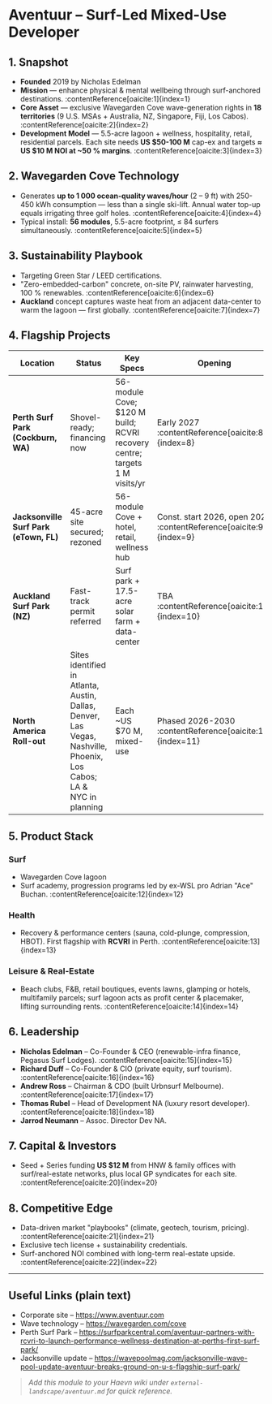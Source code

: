 # Aventuur – Surf-Led Mixed-Use Developer

## 1. Snapshot  
* **Founded** 2019 by Nicholas Edelman 
* **Mission** ― enhance physical & mental wellbeing through surf-anchored destinations. :contentReference[oaicite:1]{index=1}  
* **Core Asset** ― exclusive Wavegarden Cove wave-generation rights in **18 territories** (9 U.S. MSAs + Australia, NZ, Singapore, Fiji, Los Cabos). :contentReference[oaicite:2]{index=2}  
* **Development Model** ― 5.5-acre lagoon + wellness, hospitality, retail, residential parcels. Each site needs **US $50-100 M** cap-ex and targets **≈ US $10 M NOI at ~50 % margins**. :contentReference[oaicite:3]{index=3}  

## 2. Wavegarden Cove Technology  
* Generates **up to 1 000 ocean-quality waves/hour** (2 – 9 ft) with 250-450 kWh consumption ― less than a single ski-lift. Annual water top-up equals irrigating three golf holes. :contentReference[oaicite:4]{index=4}  
* Typical install: **56 modules**, 5.5-acre footprint, ≤ 84 surfers simultaneously. :contentReference[oaicite:5]{index=5}  

## 3. Sustainability Playbook  
* Targeting Green Star / LEED certifications.  
* "Zero-embedded-carbon" concrete, on-site PV, rainwater harvesting, 100 % renewables. :contentReference[oaicite:6]{index=6}  
* **Auckland** concept captures waste heat from an adjacent data-center to warm the lagoon ― first globally. :contentReference[oaicite:7]{index=7}  

## 4. Flagship Projects  

| Location | Status | Key Specs | Opening |
| --- | --- | --- | --- |
| **Perth Surf Park (Cockburn, WA)** | Shovel-ready; financing now | 56-module Cove; $120 M build; RCVRI recovery centre; targets 1 M visits/yr | Early 2027 :contentReference[oaicite:8]{index=8} |
| **Jacksonville Surf Park (eTown, FL)** | 45-acre site secured; rezoned | 56-module Cove + hotel, retail, wellness hub | Const. start 2026, open 2028 :contentReference[oaicite:9]{index=9} |
| **Auckland Surf Park (NZ)** | Fast-track permit referred | Surf park + 17.5-acre solar farm + data-center | TBA :contentReference[oaicite:10]{index=10} |
| **North America Roll-out** | Sites identified in Atlanta, Austin, Dallas, Denver, Las Vegas, Nashville, Phoenix, Los Cabos; LA & NYC in planning | Each ~US $70 M, mixed-use | Phased 2026-2030 :contentReference[oaicite:11]{index=11} |

## 5. Product Stack  

### Surf
* Wavegarden Cove lagoon  
* Surf academy, progression programs led by ex-WSL pro Adrian "Ace" Buchan. :contentReference[oaicite:12]{index=12}  

### Health
* Recovery & performance centers (sauna, cold-plunge, compression, HBOT). First flagship with **RCVRI** in Perth. :contentReference[oaicite:13]{index=13}  

### Leisure & Real-Estate
* Beach clubs, F&B, retail boutiques, events lawns, glamping or hotels, multifamily parcels; surf lagoon acts as profit center & placemaker, lifting surrounding rents. :contentReference[oaicite:14]{index=14}  

## 6. Leadership  
* **Nicholas Edelman** – Co-Founder & CEO (renewable-infra finance, Pegasus Surf Lodges). :contentReference[oaicite:15]{index=15}  
* **Richard Duff** – Co-Founder & CIO (private equity, surf tourism). :contentReference[oaicite:16]{index=16}  
* **Andrew Ross** – Chairman & CDO (built Urbnsurf Melbourne). :contentReference[oaicite:17]{index=17}  
* **Thomas Rubel** – Head of Development NA (luxury resort developer). :contentReference[oaicite:18]{index=18}  
* **Jarrod Neumann** – Assoc. Director Dev NA.   

## 7. Capital & Investors  
* Seed + Series funding **US $12 M** from HNW & family offices with surf/real-estate networks, plus local GP syndicates for each site. :contentReference[oaicite:20]{index=20}  

## 8. Competitive Edge  
* Data-driven market "playbooks" (climate, geotech, tourism, pricing). :contentReference[oaicite:21]{index=21}  
* Exclusive tech license + sustainability credentials.  
* Surf-anchored NOI combined with long-term real-estate upside. :contentReference[oaicite:22]{index=22}  

---

## Useful Links (plain text)  
* Corporate site – https://www.aventuur.com  
* Wave technology – https://wavegarden.com/cove  
* Perth Surf Park – https://surfparkcentral.com/aventuur-partners-with-rcvri-to-launch-performance-wellness-destination-at-perths-first-surf-park/  
* Jacksonville update – https://wavepoolmag.com/jacksonville-wave-pool-update-aventuur-breaks-ground-on-u-s-flagship-surf-park/  

> _Add this module to your Haevn wiki under `external-landscape/aventuur.md` for quick reference._
